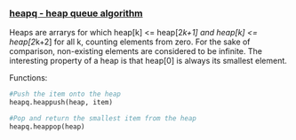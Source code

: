 ### [heapq - heap queue algorithm](https://docs.python.org/3.0/library/heapq.html)
Heaps are arrarys for which heap[k] <= heap[2*k+1] and heap[k] <= heap[2*k+2] for all k, counting elements from zero. For the sake of comparison, non-existing elements are considered to be infinite. The interesting property of a heap is that heap[0] is always its smallest element.

Functions:<br>
```python
#Push the item onto the heap
heapq.heappush(heap, item)

#Pop and return the smallest item from the heap
heapq.heappop(heap)
```
